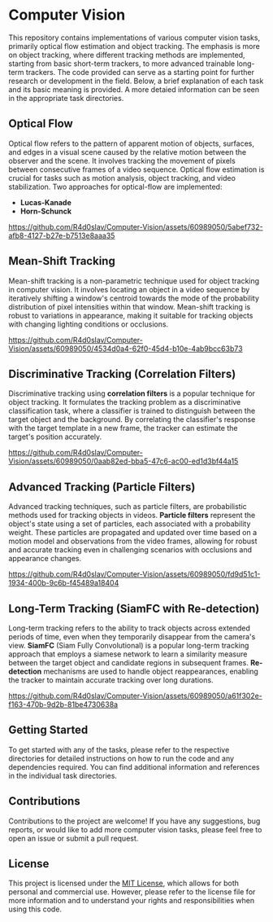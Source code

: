 # Computer Vision

This repository contains implementations of various computer vision tasks, primarily optical flow estimation and object tracking. The emphasis is more on object tracking, where different tracking methods are implemented, starting from basic short-term trackers, to more advanced trainable long-term trackers. The code provided can serve as a starting point for further research or development in the field. Below, a brief explanation of each task and its basic meaning is provided. A more detaied information can be seen in the appropriate task directories.

## Optical Flow

Optical flow refers to the pattern of apparent motion of objects, surfaces, and edges in a visual scene caused by the relative motion between the observer and the scene. It involves tracking the movement of pixels between consecutive frames of a video sequence. Optical flow estimation is crucial for tasks such as motion analysis, object tracking, and video stabilization. 
Two approaches for optical-flow are implemented: 
- <b>Lucas-Kanade</b>
- <b>Horn-Schunck</b>

https://github.com/R4d0slav/Computer-Vision/assets/60989050/5abef732-afb8-4127-b27e-b7513e8aaa35


## Mean-Shift Tracking

Mean-shift tracking is a non-parametric technique used for object tracking in computer vision. It involves locating an object in a video sequence by iteratively shifting a window's centroid towards the mode of the probability distribution of pixel intensities within that window. Mean-shift tracking is robust to variations in appearance, making it suitable for tracking objects with changing lighting conditions or occlusions.

https://github.com/R4d0slav/Computer-Vision/assets/60989050/4534d0a4-62f0-45d4-b10e-4ab9bcc63b73


## Discriminative Tracking (Correlation Filters)

Discriminative tracking using <b>correlation filters</b> is a popular technique for object tracking. It formulates the tracking problem as a discriminative classification task, where a classifier is trained to distinguish between the target object and the background. By correlating the classifier's response with the target template in a new frame, the tracker can estimate the target's position accurately.

https://github.com/R4d0slav/Computer-Vision/assets/60989050/0aab82ed-bba5-47c6-ac00-ed1d3bf44a15


## Advanced Tracking (Particle Filters)

Advanced tracking techniques, such as particle filters, are probabilistic methods used for tracking objects in videos. <b>Particle filters</b> represent the object's state using a set of particles, each associated with a probability weight. These particles are propagated and updated over time based on a motion model and observations from the video frames, allowing for robust and accurate tracking even in challenging scenarios with occlusions and appearance changes.

https://github.com/R4d0slav/Computer-Vision/assets/60989050/fd9d51c1-1934-400b-9c6b-f45489a18404


## Long-Term Tracking (SiamFC with Re-detection)

Long-term tracking refers to the ability to track objects across extended periods of time, even when they temporarily disappear from the camera's view. <b>SiamFC</b> (Siam Fully Convolutional) is a popular long-term tracking approach that employs a siamese network to learn a similarity measure between the target object and candidate regions in subsequent frames. <b>Re-detection</b> mechanisms are used to handle object reappearances, enabling the tracker to maintain accurate tracking over long durations.

https://github.com/R4d0slav/Computer-Vision/assets/60989050/a61f302e-f163-470b-9d2b-81be4730638a


## Getting Started

To get started with any of the tasks, please refer to the respective directories for detailed instructions on how to run the code and any dependencies required. You can find additional information and references in the individual task directories.

## Contributions

Contributions to the project are welcome! If you have any suggestions, bug reports, or would like to add more computer vision tasks, please feel free to open an issue or submit a pull request.

## License

This project is licensed under the [MIT License](LICENSE), which allows for both personal and commercial use. However, please refer to the license file for more information and to understand your rights and responsibilities when using this code.

